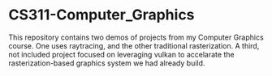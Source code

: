 # CS311-Computer_Graphics

This repository contains two demos of projects from my Computer Graphics course. One uses raytracing, and the other traditional rasterization. A third, not included project focused on leveraging vulkan to accelarate the rasterization-based graphics system we had already build. 

